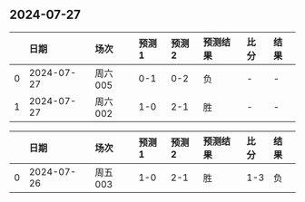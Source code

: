 

## 2024-07-27

|    | 日期       | 场次    | 预测1   | 预测2   | 预测结果   | 比分   | 结果   |
|---:|:-----------|:--------|:--------|:--------|:-----------|:-------|:-------|
|  0 | 2024-07-27 | 周六005 | 0-1     | 0-2     | 负         | -      | -      |
|  1 | 2024-07-27 | 周六002 | 1-0     | 2-1     | 胜         | -      | -      |

|    | 日期       | 场次    | 预测1   | 预测2   | 预测结果   | 比分   | 结果   |
|---:|:-----------|:--------|:--------|:--------|:-----------|:-------|:-------|
|  0 | 2024-07-26 | 周五003 | 1-0     | 2-1     | 胜         | 1-3    | 负     |


